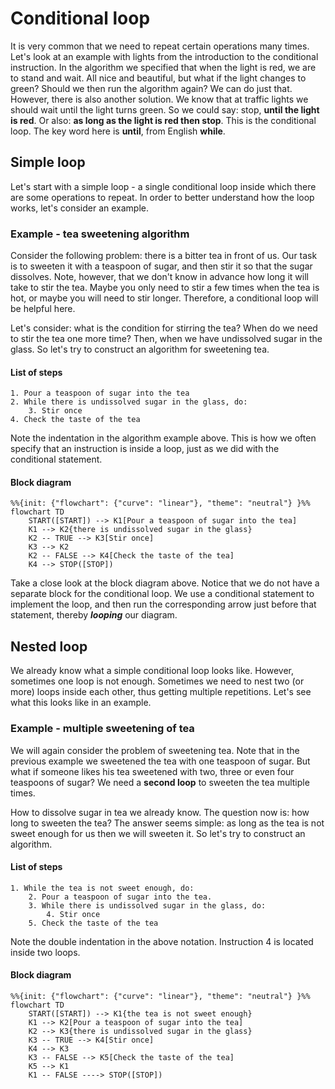# Conditional loop

It is very common that we need to repeat certain operations many times. Let's look at an example with lights from the introduction to the conditional instruction. In the algorithm we specified that when the light is red, we are to stand and wait. All nice and beautiful, but what if the light changes to green? Should we then run the algorithm again? We can do just that. However, there is also another solution. We know that at traffic lights we should wait until the light turns green. So we could say: stop, **until the light is red**. Or also: **as long as the light is red then stop**. This is the conditional loop. The key word here is **until**, from English **while**.

## Simple loop

Let's start with a simple loop - a single conditional loop inside which there are some operations to repeat. In order to better understand how the loop works, let's consider an example.

### Example - tea sweetening algorithm

Consider the following problem: there is a bitter tea in front of us. Our task is to sweeten it with a teaspoon of sugar, and then stir it so that the sugar dissolves. Note, however, that we don't know in advance how long it will take to stir the tea. Maybe you only need to stir a few times when the tea is hot, or maybe you will need to stir longer. Therefore, a conditional loop will be helpful here.

Let's consider: what is the condition for stirring the tea? When do we need to stir the tea one more time? Then, when we have undissolved sugar in the glass. So let's try to construct an algorithm for sweetening tea.

#### List of steps

```
1. Pour a teaspoon of sugar into the tea
2. While there is undissolved sugar in the glass, do:
    3. Stir once
4. Check the taste of the tea
```

Note the indentation in the algorithm example above. This is how we often specify that an instruction is inside a loop, just as we did with the conditional statement.

#### Block diagram

```mermaid
%%{init: {"flowchart": {"curve": "linear"}, "theme": "neutral"} }%%
flowchart TD
    START([START]) --> K1[Pour a teaspoon of sugar into the tea]
    K1 --> K2{there is undissolved sugar in the glass}
    K2 -- TRUE --> K3[Stir once]
    K3 --> K2
    K2 -- FALSE --> K4[Check the taste of the tea]
    K4 --> STOP([STOP])
```

Take a close look at the block diagram above. Notice that we do not have a separate block for the conditional loop. We use a conditional statement to implement the loop, and then run the corresponding arrow just before that statement, thereby _**looping**_ our diagram.

## Nested loop

We already know what a simple conditional loop looks like. However, sometimes one loop is not enough. Sometimes we need to nest two (or more) loops inside each other, thus getting multiple repetitions. Let's see what this looks like in an example.

### Example - multiple sweetening of tea

We will again consider the problem of sweetening tea. Note that in the previous example we sweetened the tea with one teaspoon of sugar. But what if someone likes his tea sweetened with two, three or even four teaspoons of sugar? We need a **second loop** to sweeten the tea multiple times.

How to dissolve sugar in tea we already know. The question now is: how long to sweeten the tea? The answer seems simple: as long as the tea is not sweet enough for us then we will sweeten it. So let's try to construct an algorithm.

#### List of steps

```
1. While the tea is not sweet enough, do:
    2. Pour a teaspoon of sugar into the tea.
    3. While there is undissolved sugar in the glass, do:
        4. Stir once
    5. Check the taste of the tea
```

Note the double indentation in the above notation. Instruction 4 is located inside two loops.

#### Block diagram

```mermaid
%%{init: {"flowchart": {"curve": "linear"}, "theme": "neutral"} }%%
flowchart TD
    START([START]) --> K1{the tea is not sweet enough}
    K1 --> K2[Pour a teaspoon of sugar into the tea]
    K2 --> K3{there is undissolved sugar in the glass}
    K3 -- TRUE --> K4[Stir once]
    K4 --> K3
    K3 -- FALSE --> K5[Check the taste of the tea]
    K5 --> K1
    K1 -- FALSE ----> STOP([STOP])
```
